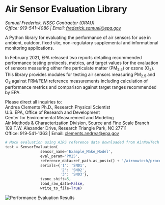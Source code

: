# Air Sensor Evaluation Library

*Samuel Frederick, NSSC Contractor (ORAU)*\
*Office: 919-541-4086 | Email: frederick.samuel@epa.gov*

A Python library for evaluating the performance of air sensors for use in
ambient, outdoor, fixed site, non-regulatory supplemental and informational
monitoring applications.

In February 2021, EPA released two reports detailing recommended
performance testing protocols, metrics, and target values for
the evaluation of sensors measuring either fine particulate matter (PM<sub>2.5</sub>)
or ozone (O<sub>3</sub>). This library provides modules for testing air sensors
measuring PM<sub>2.5</sub> and O<sub>3</sub> against FRM/FEM reference
measurements including calculation of performance metrics and comparison against
target ranges recommended by EPA.


Please direct all inquiries to:\
Andrea Clements Ph.D., Research Physical Scientist\
U.S. EPA, Office of Research and Development\
Center for Environmental Measurement and Modeling\
Air Methods & Characterization Division, Source and Fine Scale Branch\
109 T.W. Alexander Drive, Research Triangle Park, NC  27711\
Office: 919-541-1363 | Email: clements.andrea@epa.gov

```python
# Mock evaluation using AIRS reference data downloaded from AirNowTech
test = SensorEvaluation(
                sensor_name='Example_Make_Model',
                eval_param='PM25',
                reference_data=ref_path.as_posix() + '/airnowtech/processed',
                serials={'1': 'SN01',
                         '2': 'SN02',
                         '3': 'SN03'},
                tzone_shift=5,
                load_raw_data=False,
                write_to_file=True)
```

![Performance Evaluation Results](https://bitbucket.epa.gov/users/sfrede01/repos/sensor-evaluation/browse/Data%20and%20Figures/figures/Example_Make_Model/PM25/Example_Make_Model_regression_boxplot_PM25_210517.png)
